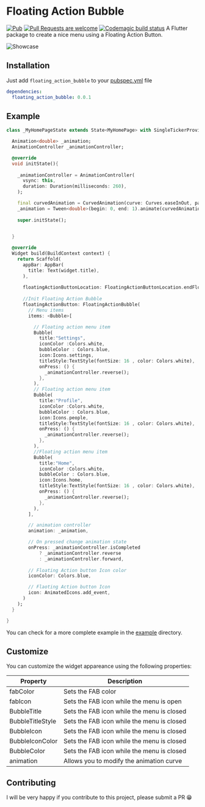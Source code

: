 # Floating Action Bubble 
[![Pub](https://img.shields.io/pub/v/fab_circular_menu.svg)](https://pub.dev/packages/floating_action_bubble)
[![Pull Requests are welcome](https://img.shields.io/badge/license-MIT-blue)](https://github.com/marianocordoba/fab-circular-menu/blob/master/LICENSE)
[![Codemagic build status](https://api.codemagic.io/apps/5e9371f31838ac3981fd1397/5e9371f31838ac3981fd1396/status_badge.svg)](https://codemagic.io/apps/5e9371f31838ac3981fd1397/5e9371f31838ac3981fd1396/latest_build)
A Flutter package to create a nice menu using a Floating Action Button.


![Showcase](https://imgur.com/IbinJsI.gif)

## Installation

Just add `floating_action_bubble` to your [pubspec.yml](https://flutter.io/using-packages/) file

```yml
dependencies:
  floating_action_bubble: 0.0.1
```

## Example

```dart
class _MyHomePageState extends State<MyHomePage> with SingleTickerProviderStateMixin{

  Animation<double> _animation;
  AnimationController _animationController;

  @override
  void initState(){
        
    _animationController = AnimationController(
      vsync: this,
      duration: Duration(milliseconds: 260),
    );

    final curvedAnimation = CurvedAnimation(curve: Curves.easeInOut, parent: _animationController);
    _animation = Tween<double>(begin: 0, end: 1).animate(curvedAnimation);
    
    super.initState();


  }
  
  @override
  Widget build(BuildContext context) {
    return Scaffold(
      appBar: AppBar(
        title: Text(widget.title),
      ),
      
      floatingActionButtonLocation: FloatingActionButtonLocation.endFloat,
      
      //Init Floating Action Bubble 
      floatingActionButton: FloatingActionBubble(
        // Menu items
        items: <Bubble>[

          // Floating action menu item
          Bubble(
            title:"Settings",
            iconColor :Colors.white,
            bubbleColor : Colors.blue,
            icon:Icons.settings,
            titleStyle:TextStyle(fontSize: 16 , color: Colors.white),
            onPress: () {
              _animationController.reverse();
            },
          ),
          // Floating action menu item
          Bubble(
            title:"Profile",
            iconColor :Colors.white,
            bubbleColor : Colors.blue,
            icon:Icons.people,
            titleStyle:TextStyle(fontSize: 16 , color: Colors.white),
            onPress: () {
              _animationController.reverse();
            },
          ),
          //Floating action menu item
          Bubble(
            title:"Home",
            iconColor :Colors.white,
            bubbleColor : Colors.blue,
            icon:Icons.home,
            titleStyle:TextStyle(fontSize: 16 , color: Colors.white),
            onPress: () {
              _animationController.reverse();
            },
          ),
        ],

        // animation controller
        animation: _animation,

        // On pressed change animation state
        onPress: _animationController.isCompleted
            ? _animationController.reverse
            : _animationController.forward,
        
        // Floating Action button Icon color
        iconColor: Colors.blue,

        // Flaoting Action button Icon 
        icon: AnimatedIcons.add_event,
      )
    );
  }

}
```

You can check for a more complete example in the [example](https://github.com/Darshan0/floating_action_bubble/master/example) directory.

## Customize

You can customize the widget appareance using the following properties:

| Property  | Description |
|----------|-------------|
| fabColor | Sets the FAB color |
| fabIcon | Sets the FAB icon while the menu is open |
| BubbleTitle | Sets the FAB icon while the menu is closed |
| BubbleTitleStyle | Sets the FAB icon while the menu is closed |
| BubbleIcon | Sets the FAB icon while the menu is closed |
| BubbleIconColor | Sets the FAB icon while the menu is closed |
| BubbleColor | Sets the FAB icon while the menu is closed |
| animation| Allows you to modify the animation curve |



## Contributing

I will be very happy if you contribute to this project, please submit a PR 😁
